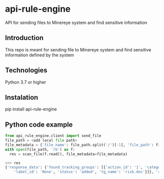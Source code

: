 # api-rule-engine
API for sending files to Minereye system and find sensitive information


## Introduction
This repo is meant for sending file to Minereye system and find sensitive information defined by the system

## Technologies
Python 3.7 or higher

## Instalation
pip install api-rule-engine


## Python code example
``` python
from api_rule_engine.client import send_file
file_path = <add local file path>
file_metadata = {'file_name': file_path.split('/')[-1], 'file_path': file_path}
with open(file_path, 'rb') as f:
  res = scan_file(f.read(), file_metadata=file_metadata)

>>> res
{'response_data': {'found_tracking_groups': [{'action_id': '1', 'category_id': '12', 'key': '7',
    'label_id': 'None', 'status': 'added', 'tg_name': 'risk.doc'}]}, 'response_status': 200}

```

